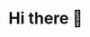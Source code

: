 # Hi there 👋

<!--
Im Fernando Martins, a computer programmer interested in machine learning and low level development.

current projects:
- making a custom language and compiler with llvm.
- desing a cpu architecture with the fpga chip tang nano 9k.
- making a 3d game engine in C with the vulkan API. 
- implementing machine learning algorithms from scratch.
- writting the linux kernel and its drivers from scratch.

current books:
- (...)

my notes:
- (...)

find me at:
twitter: @linuxdasilvajr
linkedin: ...
-->
